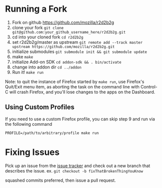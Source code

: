 # Running a Fork #

1. Fork on github https://github.com/mozilla/r2d2b2g
2. clone your fork
`git clone git@github.com:your_github_username_here/r2d2b2g.git`
3. cd into your cloned fork `cd r2d2b2g`
4. set r2d2b2g/master as upstream `git remote add --track master upstream
https://github.com/mozilla/r2d2b2g.git`
5. initialize submodules `git submodule init && git submodule update`
6. make `make`
7. initialize Add-on SDK `cd addon-sdk && . bin/activate`
8. change into addon dir `cd ../addon`
9. Run it! `make run`

Note: to quit the instance of Firefox started by `make run`, use Firefox's
Quit/Exit menu item, as aborting the task on the command line with Control-C
will crash Firefox, and you'll lose changes to the apps on the Dashboard.

## Using Custom Profiles ##

If you need to use a custom Firefox profile, you can skip step 9 and run via
the following command

`PROFILE=/path/to/arbitrary/profile make run`

# Fixing Issues #

Pick up an issue from the
[issue tracker](https://github.com/mozilla/r2d2b2g/issues?state=open) and
check out a new branch that describes the issue.
ex. `git checkout -b fixThatBrokenThingYouKnow`

squashed commits preferred, then issue a pull request.

